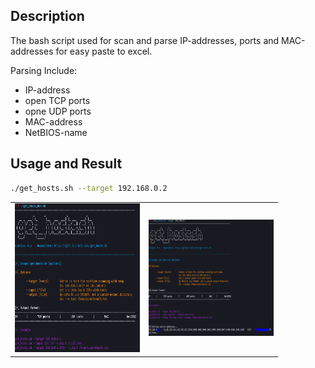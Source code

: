 ## Description

The bash script used for scan and parse IP-addresses, ports and MAC-addresses for easy paste to excel.

Parsing Include:

- IP-address
- open TCP ports
- opne UDP ports	
- MAC-address
- NetBIOS-name

## Usage and Result

```bash
./get_hosts.sh --target 192.168.0.2
```

|||
|--|--|
|<img src="pics/ex_1.PNG" alt="ex_1" width="200"/>|<img src="pics/ex_3.PNG" alt="ex_2" width="200"/>|
